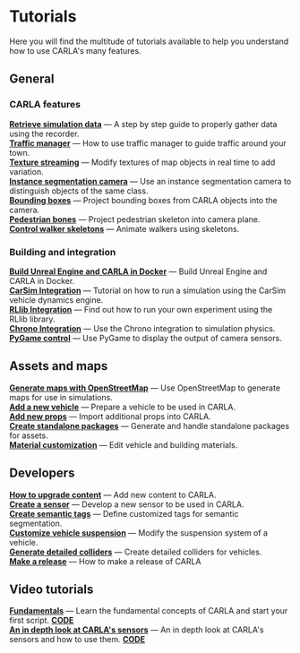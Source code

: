 # Tutorials

Here you will find the multitude of tutorials available to help you understand how to use CARLA's many features. 

## General

### CARLA features

[__Retrieve simulation data__](tuto_G_retrieve_data.md) — A step by step guide to properly gather data using the recorder.  
[__Traffic manager__](tuto_G_traffic_manager.md) — How to use traffic manager to guide traffic around your town.    
[__Texture streaming__](tuto_G_texture_streaming.md) — Modify textures of map objects in real time to add variation.  
[__Instance segmentation camera__](tuto_G_instance_segmentation_sensor.md) — Use an instance segmentation camera to distinguish objects of the same class.  
[__Bounding boxes__](tuto_G_bounding_boxes.md) — Project bounding boxes from CARLA objects into the camera.  
[__Pedestrian bones__](tuto_G_pedestrian_bones.md) — Project pedestrian skeleton into camera plane.  
[__Control walker skeletons__](tuto_G_control_walker_skeletons.md) — Animate walkers using skeletons. 

### Building and integration

[__Build Unreal Engine and CARLA in Docker__](build_docker_unreal.md) — Build Unreal Engine and CARLA in Docker.   
[__CarSim Integration__](tuto_G_carsim_integration.md) — Tutorial on how to run a simulation using the CarSim vehicle dynamics engine.  
[__RLlib Integration__](tuto_G_rllib_integration.md) — Find out how to run your own experiment using the RLlib library.  
[__Chrono Integration__](tuto_G_chrono.md) — Use the Chrono integration to simulation physics.  
[__PyGame control__](tuto_G_pygame.md) — Use PyGame to display the output of camera sensors. 

## Assets and maps

[__Generate maps with OpenStreetMap__](tuto_G_openstreetmap.md) — Use OpenStreetMap to generate maps for use in simulations.  
[__Add a new vehicle__](tuto_A_add_vehicle.md) — Prepare a vehicle to be used in CARLA.  
[__Add new props__](tuto_A_add_props.md) — Import additional props into CARLA.  
[__Create standalone packages__](tuto_A_create_standalone.md) — Generate and handle standalone packages for assets.  
[__Material customization__](tuto_A_material_customization.md) — Edit vehicle and building materials.  

## Developers

[__How to upgrade content__](tuto_D_contribute_assets.md) — Add new content to CARLA.  
[__Create a sensor__](tuto_D_create_sensor.md) — Develop a new sensor to be used in CARLA.    
[__Create semantic tags__](tuto_D_create_semantic_tags.md) — Define customized tags for semantic segmentation.  
[__Customize vehicle suspension__](tuto_D_customize_vehicle_suspension.md) — Modify the suspension system of a vehicle.  
[__Generate detailed colliders__](tuto_D_generate_colliders.md) — Create detailed colliders for vehicles.  
[__Make a release__](tuto_D_make_release.md) — How to make a release of CARLA

## Video tutorials

[__Fundamentals__](https://www.youtube.com/watch?v=pONr1R1dy88) — Learn the fundamental concepts of CARLA and start your first script. [__CODE__](https://carla-releases.s3.eu-west-3.amazonaws.com/Docs/Fundamentals.ipynb)  
[__An in depth look at CARLA's sensors__](https://www.youtube.com/watch?v=om8klsBj4rc) — An in depth look at CARLA's sensors and how to use them. [__CODE__](https://carla-releases.s3.eu-west-3.amazonaws.com/Docs/Sensors_code.zip)
